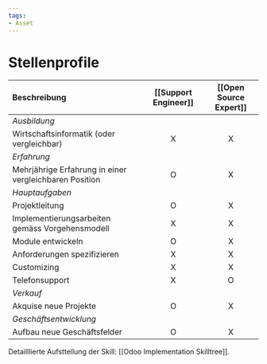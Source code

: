 ```yaml
---
tags:
- Asset
---
```

# Stellenprofile

| Beschreibung                                           | [[Support Engineer]] | [[Open Source Expert]] |
| :----------------------------------------------------- | :------------------: | :--------------------: |
| *Ausbildung*                                           |                      |                        |
| Wirtschaftsinformatik (oder vergleichbar)              |          X           |           X            |
| *Erfahrung*                                            |                      |                        |
| Mehrjährige Erfahrung in einer vergleichbaren Position |          O           |           X            |
| *Hauptaufgaben*                                        |                      |                        |
| Projektleitung                                         |          O           |           X            |
| Implementierungsarbeiten gemäss Vorgehensmodell        |          X           |           X            |
| Module entwickeln                                      |          O           |           X            |
| Anforderungen spezifizieren                            |          X           |           X            |
| Customizing                                            |          X           |           X            |
| Telefonsupport                                         |          X           |           O            |
| *Verkauf*                                              |                      |                        |
| Akquise neue Projekte                                  |          O           |           X            |
| *Geschäftsentwicklung*                                 |                      |                        |
| Aufbau neue Geschäftsfelder                            |          O           |           X            
Detailllierte Aufsttellung der Skill: [[Odoo Implementation Skilltree]].
